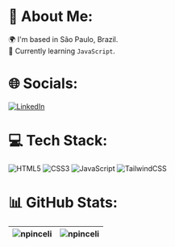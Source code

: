 # 💫 About Me:
🌍 I'm based in São Paulo, Brazil.<br>🧠 Currently learning `JavaScript`.


# 🌐 Socials:
[![LinkedIn](https://img.shields.io/badge/LinkedIn-%230077B5.svg?logo=linkedin&logoColor=white)](https://linkedin.com/in/nicolas-pinceli) 

# 💻 Tech Stack:
![HTML5](https://img.shields.io/badge/html5-%23E34F26.svg?style=for-the-badge&logo=html5&logoColor=white) ![CSS3](https://img.shields.io/badge/css3-%231572B6.svg?style=for-the-badge&logo=css3&logoColor=white) ![JavaScript](https://img.shields.io/badge/javascript-%23323330.svg?style=for-the-badge&logo=javascript&logoColor=%23F7DF1E) ![TailwindCSS](https://img.shields.io/badge/tailwindcss-%2338B2AC.svg?style=for-the-badge&logo=tailwind-css&logoColor=white) 

# 📊 GitHub Stats:
| <a> <img  align="center" src="https://github-readme-stats.vercel.app/api?username=npinceli&show_icons=true&theme=transparent&title_color=transparent&hide_border=true&rank_icon=default&locale=en" alt="npinceli" /> </a> | <a> <img  align="center" src="https://github-readme-stats.vercel.app/api/top-langs?username=npinceli&show_icons=true&theme=transparent&title_color=transparent&icon_color=DB426A&hide_border=true&locale=en&layout=compact" alt="npinceli" /> </a> | 
| ------------- | ------------- |





